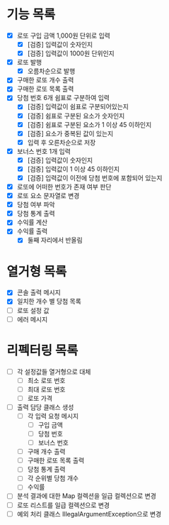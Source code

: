 # 기능 목록
- [X] 로또 구입 금액 1,000원 단위로 입력
  - [X] [검증] 입력값이 숫자인지
  - [X] [검증] 입력값이 1000원 단위인지
- [X] 로또 발행
  - [X] 오름차순으로 발행
- [X] 구매한 로또 개수 출력
- [X] 구매한 로또 목록 출력
- [X] 당첨 번호 6개 쉼표로 구분하여 입력
    - [X] [검증] 입력값이 쉼표로 구분되어있는지
    - [X] [검증] 쉼표로 구분된 요소가 숫자인지
    - [X] [검증] 쉼표로 구분된 요소가 1 이상 45 이하인지
    - [X] [검증] 요소가 중복된 값이 있는지
    - [X] 입력 후 오른차순으로 저장
- [X] 보너스 번호 1개 입력
    - [X] [검증] 입력값이 숫자인지
    - [X] [검증] 입력값이 1 이상 45 이하인지 
    - [X] [검증] 입력값이 이전에 당첨 번호에 포함되어 있는지
- [X] 로또에 어떠한 번호가 존재 여부 판단
- [X] 로또 요소 문자열로 변경
- [X] 당첨 여부 파악
- [X] 당첨 통계 출력
- [X] 수익률 계산
- [X] 수익률 출력
  - [X] 둘째 자리에서 반올림

# 열거형 목록
- [X] 콘솔 출력 메시지
- [X] 일치한 개수 별 당첨 목록
- [ ] 로또 설정 값
- [ ] 에러 메시지 

# 리펙터링 목록
- [ ] 각 설정값들 열거형으로 대체
  - [ ] 최소 로또 번호
  - [ ] 최대 로또 번호
  - [ ] 로또 가격
- [ ] 출력 담당 클래스 생성
  - [ ] 각 입력 요청 메시지
    - [ ] 구입 금액
    - [ ] 당첨 번호
    - [ ] 보너스 번호
  - [ ] 구매 개수 출력
  - [ ] 구매한 로또 목록 출력
  - [ ] 당첨 통계 출력
  - [ ] 각 순위별 당첨 개수
  - [ ] 수익률
- [ ] 분석 결과에 대한 Map 컬렉션을 일급 컬렉션으로 변경
- [ ] 로또 리스트를 일급 컬렉션으로 변경
- [ ] 예외 처리 클래스 IllegalArgumentException으로 변경 